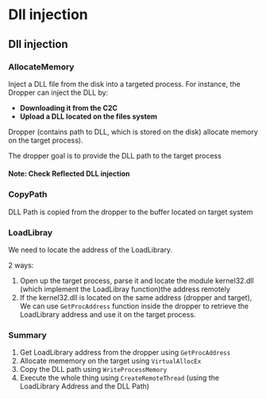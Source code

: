 # Dll injection

## Dll injection

### AllocateMemory

Inject a DLL file from the disk into a targeted process. For instance, the Dropper can inject the DLL by:

* **Downloading it from the C2C**
* **Upload a DLL located on the files system**

Dropper \(contains path to DLL, which is stored on the disk\) allocate memory on the target process\).

The dropper goal is to provide the DLL path to the target process

#### Note: Check Reflected DLL injection

### CopyPath

DLL Path is copied from the dropper to the buffer located on target system

### LoadLibray

We need to locate the address of the LoadLibrary.

2 ways:

1. Open up the target process, parse it and locate the module kernel32.dll \(which implement the LoadLibray function\)the address remotely
2. If the kernel32.dll is located on the same address \(dropper and target\), We can use `GetProcAddress` function inside the dropper to retrieve the LoadLibrary address and use it on the target process.

### Summary

1. Get LoadLibrary address from the dropper using `GetProcAddress`
2. Allocate mememory on the target using `VirtualAllocEx`
3. Copy the DLL path using `WriteProcessMemory`
4. Execute the whole thing using `CreateRemoteThread` \(using the LoadLibrary Address and the DLL Path\)

